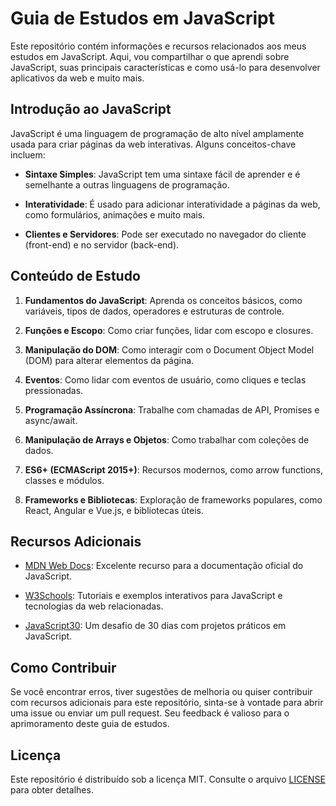 # Guia de Estudos em JavaScript

Este repositório contém informações e recursos relacionados aos meus estudos em JavaScript. Aqui, vou compartilhar o que aprendi sobre JavaScript, suas principais características e como usá-lo para desenvolver aplicativos da web e muito mais.

## Introdução ao JavaScript

JavaScript é uma linguagem de programação de alto nível amplamente usada para criar páginas da web interativas. Alguns conceitos-chave incluem:

- **Sintaxe Simples**: JavaScript tem uma sintaxe fácil de aprender e é semelhante a outras linguagens de programação.

- **Interatividade**: É usado para adicionar interatividade a páginas da web, como formulários, animações e muito mais.

- **Clientes e Servidores**: Pode ser executado no navegador do cliente (front-end) e no servidor (back-end).

## Conteúdo de Estudo

1. **Fundamentos do JavaScript**: Aprenda os conceitos básicos, como variáveis, tipos de dados, operadores e estruturas de controle.

2. **Funções e Escopo**: Como criar funções, lidar com escopo e closures.

3. **Manipulação do DOM**: Como interagir com o Document Object Model (DOM) para alterar elementos da página.

4. **Eventos**: Como lidar com eventos de usuário, como cliques e teclas pressionadas.

5. **Programação Assíncrona**: Trabalhe com chamadas de API, Promises e async/await.

6. **Manipulação de Arrays e Objetos**: Como trabalhar com coleções de dados.

7. **ES6+ (ECMAScript 2015+)**: Recursos modernos, como arrow functions, classes e módulos.

8. **Frameworks e Bibliotecas**: Exploração de frameworks populares, como React, Angular e Vue.js, e bibliotecas úteis.

## Recursos Adicionais

- [MDN Web Docs](https://developer.mozilla.org/): Excelente recurso para a documentação oficial do JavaScript.

- [W3Schools](https://www.w3schools.com/): Tutoriais e exemplos interativos para JavaScript e tecnologias da web relacionadas.

- [JavaScript30](https://javascript30.com/): Um desafio de 30 dias com projetos práticos em JavaScript.

## Como Contribuir

Se você encontrar erros, tiver sugestões de melhoria ou quiser contribuir com recursos adicionais para este repositório, sinta-se à vontade para abrir uma issue ou enviar um pull request. Seu feedback é valioso para o aprimoramento deste guia de estudos.

## Licença

Este repositório é distribuído sob a licença MIT. Consulte o arquivo [LICENSE](LICENSE) para obter detalhes.

